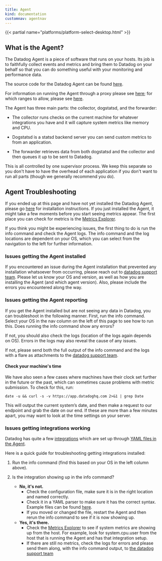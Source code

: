 ```yaml
---
title: Agent
kind: documentation
customnav: agentnav
---
```


{{< partial name="platforms/platform-select-desktop.html" >}}

## What is the Agent?

The Datadog Agent is a piece of software that runs on your hosts. Its job is to faithfully collect events and metrics and bring them to Datadog on
your behalf so that you can do something useful with your monitoring and performance data.

The source code for the Datadog Agent can be found [here](https://github.com/DataDog/dd-agent).

For information on running the Agent through a proxy please see [here](https://github.com/DataDog/dd-agent/wiki/Proxy-Configuration); for which ranges to allow, please see [here](https://github.com/DataDog/dd-agent/wiki/Network-Traffic-and-Proxy-Configuration#open-ports).

The Agent has three main parts: the collector, dogstatsd, and the forwarder:

* The collector runs checks on the current machine for whatever integrations you have and it will capture system metrics like memory and CPU.

* Dogstatsd is a statsd backend server you can send custom metrics to from an application.

* The forwarder retrieves data from both dogstatsd and the collector and then queues it up to be sent to Datadog.

This is all controlled by one supervisor process. We keep this separate so you don't have to have the overhead of each application if you don't want to run all parts (though we generally recommend you do).

## Agent Troubleshooting

If you ended up at this page and have not yet installed the Datadog Agent, please go [here](https://app.datadoghq.com/account/settings#agent) for installation instructions. If you just installed the Agent, it might take a few moments before you start seeing metrics appear. The first place you can check for metrics is the [Metrics Explorer](https://app.datadoghq.com/metric/explorer).

If you think you might be experiencing issues, the first thing to do is run the info command and check the Agent logs. The info command and the log locations are dependent on your OS, which you can select from the navigation to the left for further information.


### Issues getting the Agent installed

If you encountered an issue during the Agent installation that prevented any installation whatsoever from occurring, please reach out to [datadog support team](/help). Please let us know your OS and version, as well as how you are installing the Agent (and which agent version). Also, please include the errors you encountered along the way.

### Issues getting the Agent reporting

If you get the Agent installed but are not seeing any data in Datadog, you can troubleshoot in the following manner.
First, run the info command. Select your OS in the nav column on the left of this page to see how to run this. Does running the info command show any errors?

If not, you should also check the logs (location of the logs again depends on OS). Errors in the logs may also reveal the cause of any issues.

If not, please send both the full output of the info command and the logs with a flare as attachments to the [datadog support team](mailto:support@datadoghq.com?Subject=Agent%20issues).


#### Check your machine's time
We have also seen a few cases where machines have their clock set further in the future or the past, which can sometimes cause problems with metric submission.
To check for this, run:

```
date -u && curl -s -v https://app.datadoghq.com 2>&1 | grep Date
```
This will output the current system’s date, and then make a request to our endpoint and grab the date on our end.
If these are more than a few minutes apart, you may want to look at the time settings on your server.

### Issues getting integrations working

Datadog has quite a few [integrations](http://docs.datadoghq.com/integrations/) which are set up through [YAML files in the Agent](https://github.com/DataDog/dd-agent/tree/master/conf.d).

Here is a quick guide for troubleshooting getting integrations installed:

1. Run the info command (find this based on your OS in the left column above).

2. Is the integration showing up in the info command?

    + **No, it's not.**
        * Check the configuration file, make sure it is in the right location and named correctly.
        * Check it in a YAML parser to make sure it has the correct syntax. Example files can be found [here](https://github.com/DataDog/dd-agent/tree/master/conf.d).
        * If you moved or changed the file, restart the Agent and then rerun the info command to see if it is now showing up.
    + **Yes, it's there.**
        * Check the [Metrics Explorer](https://app.datadoghq.com/metric/explorer) to see if system metrics are showing up from the host. For example, look for system.cpu.user from the host that is running the Agent and has that integration setup.
        * If there are still no metrics, check the logs for errors and please send them along, with the info command output, to [the datadog support team](mailto:support@datadoghq.com?Subject=Agent%20issues)